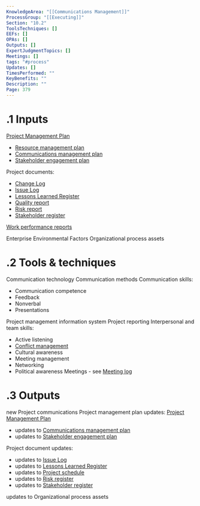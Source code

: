 ```yaml
---
KnowledgeArea: "[[Communications Management]]"
ProcessGroup: "[[Executing]]"
Section: "10.2"
ToolsTechniques: []
EEFs: []
OPAs: []
Outputs: []
ExpertJudgmentTopics: []
Meetings: []
tags: "#process"
Updates: []
TimesPerformed: ""
KeyBenefits: ""
Description: ""
Page: 379
---
```

# .1 Inputs

[Project Management Plan](Project%20Management%20Plan.md)
* [Resource management plan](Resource%20management%20plan.md)
* [Communications management plan](Communications%20management%20plan.md)
* [Stakeholder engagement plan](Stakeholder%20engagement%20plan.md)

Project documents:
* [Change Log](Change%20Log.md)
* [Issue Log](Issue%20Log.md)
* [Lessons Learned Register](Lessons%20Learned%20Register.md)
* [Quality report](Quality%20report.md)
* [Risk report](Risk%20report.md)
* [Stakeholder register](Stakeholder%20register.md)

[Work performance reports](Procurement%20documentation.md)

Enterprise Environmental Factors
Organizational process assets

# .2 Tools & techniques
Communication technology
Communication methods
Communication skills:
* Communication competence
* Feedback
* Nonverbal
* Presentations

Project management information system
Project reporting
Interpersonal and team skills:
* Active listening
* [Conflict management](Conflict%20management.md)
* Cultural awareness
* Meeting management
* Networking
* Political awareness
Meetings - see [Meeting log](Meeting%20log.md)

# .3 Outputs
new Project communications
Project management plan updates: [Project Management Plan](Project%20Management%20Plan.md)
* updates to [Communications management plan](Communications%20management%20plan.md)
* updates to [Stakeholder engagement plan](Stakeholder%20engagement%20plan.md)

Project document updates:
* updates to [Issue Log](Issue%20Log.md)
* updates to [Lessons Learned Register](Lessons%20Learned%20Register.md)
* updates to [Project schedule](Project%20schedule.md)
* updates to [Risk register](Risk%20register.md)
* updates to [Stakeholder register](Stakeholder%20register.md)

updates to Organizational process assets

